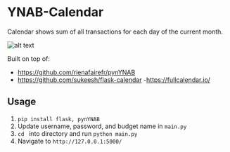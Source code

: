 # YNAB-Calendar

Calendar shows sum of all transactions for each day of the current month.


![alt text](https://github.com/danielforsyth/YNAB-Calendar/blob/master/screen_shot.png)



Built on top of:
  - https://github.com/rienafairefr/pynYNAB
  - https://github.com/sukeesh/flask-calendar
  -https://fullcalendar.io/
  
  
## Usage
1. `pip install flask, pynYNAB`
2. Update username, password, and budget name in `main.py`
3. `cd ` into directory and run `python main.py`
4. Navigate to `http://127.0.0.1:5000/`
